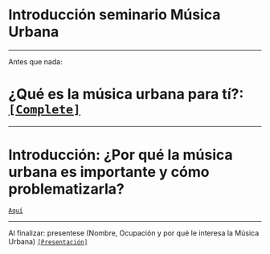 # Introducción seminario Música Urbana

--- 

Antes que nada: 

# ¿Qué es la música urbana para tí?: [`[Complete]`](https://metodoscuantitativos.github.io/mc2/files/programa_2024.pdf) 

---

# Introducción: ¿Por qué la música urbana es importante y cómo problematizarla? 

[`Aquí`](https://https://sebastianmunozt.github.io/intromusicaurbana/intro/presentacion-que-es-la-musica-urbana-2#1) 

---


Al finalizar: presentese (Nombre, Ocupación y por qué le interesa la Música Urbana) [`[Presentación]`](https://metodoscuantitativos.github.io/mc2/files/programacion_2024.pdf) 